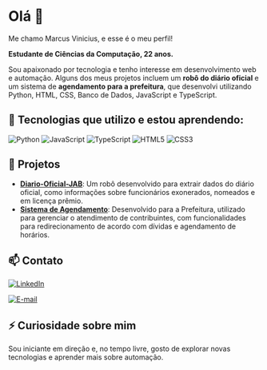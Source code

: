 # Olá 👋

Me chamo Marcus Vinicius, e esse é o meu perfil!

**Estudante de Ciências da Computação, 22 anos.**

Sou apaixonado por tecnologia e tenho interesse em desenvolvimento web e automação. Alguns dos meus projetos incluem um **robô do diário oficial** e um sistema de **agendamento para a prefeitura**, que desenvolvi utilizando Python, HTML, CSS, Banco de Dados, JavaScript e TypeScript.

## 🌱 Tecnologias que utilizo e estou aprendendo:
![Python](https://img.shields.io/badge/Python-3776AB?style=for-the-badge&logo=python&logoColor=white)
![JavaScript](https://img.shields.io/badge/JavaScript-F7DF1E?style=for-the-badge&logo=javascript&logoColor=black)
![TypeScript](https://img.shields.io/badge/TypeScript-007ACC?style=for-the-badge&logo=typescript&logoColor=white)
![HTML5](https://img.shields.io/badge/HTML5-E34F26?style=for-the-badge&logo=html5&logoColor=white)
![CSS3](https://img.shields.io/badge/CSS3-1572B6?style=for-the-badge&logo=css3&logoColor=white)

## 🔭 Projetos
- **[Diario-Oficial-JAB](https://github.com/Marquinhovini/Diario-Oficial-JAB)**: Um robô desenvolvido para extrair dados do diário oficial, como informações sobre funcionários exonerados, nomeados e em licença prêmio.
- **[Sistema de Agendamento](https://github.com/Marquinhovini/PMJG-AGENDAMENTO.git)**: Desenvolvido para a Prefeitura, utilizado para gerenciar o atendimento de contribuintes, com funcionalidades para redirecionamento de acordo com dívidas e agendamento de horários.

## 📫 Contato
[![LinkedIn](https://img.shields.io/badge/LinkedIn-blue?style=for-the-badge&logo=linkedin)](https://www.linkedin.com/in/marquinhovinii/)

[![E-mail](https://img.shields.io/badge/Gmail-D14836?style=for-the-badge&logo=gmail&logoColor=white)](mailto:marquinho.bragas@hotmail.com)


## ⚡ Curiosidade sobre mim
Sou iniciante em direção e, no tempo livre, gosto de explorar novas tecnologias e aprender mais sobre automação.


